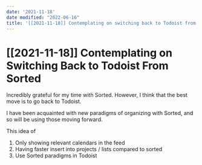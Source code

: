 ```yaml
---
date: '2021-11-18'
date modified: "2022-06-16"
title: '[[2021-11-18]] Contemplating on switching back to Todoist from Sorted'
---
```


# [[2021-11-18]] Contemplating on Switching Back to Todoist From Sorted
Incredibly grateful for my time with Sorted. However, I think that the best move is to go back to Todoist.

I have been acquainted with new paradigms of organizing with Sorted, and so will be using those moving forward.

This idea of

1. Only showing relevant calendars in the feed
2. Having faster insert into projects / lists compared to sorted
3. Use Sorted paradigms in Todoist
